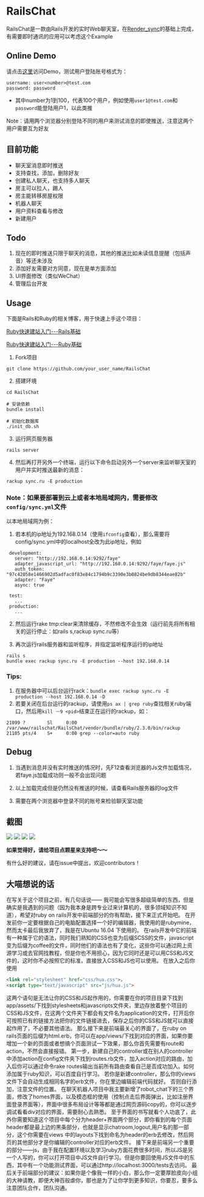 # RailsChat 

RailsChat是一款由Rails开发的实时Web聊天室，在[Render_sync](https://github.com/chrismccord/render_sync)的基础上完成，有需要即时通讯的应用可以考虑这个Example

## Online Demo

请点击[这里](http://140.143.79.172:3000/)访问Demo，测试用户登陆账号格式为：

```
username: user<number>@test.com
password: password
```

* 其中number为1到100，代表100个用户，例如使用`user1@test.com`和`password`能登陆用户1，以此类推

Note：请用两个浏览器分别登陆不同的用户来测试消息的即使推送，注意这两个用户需要互为好友

## 目前功能

* 聊天室消息即时推送
* 支持查找，添加，删除好友
* 创建私人聊天，也支持多人聊天
* 房主可以拉人，踢人
* 房主能转移房屋权限
* 机器人聊天
* 用户资料查看与修改
* 新建用户

## Todo

1. 现在的即时推送只限于聊天的消息，其他的推送比如未读信息提醒（包括声音）等还未涉及
2. 添加好友需要对方同意，现在是单方面添加
3. UI界面修改（类似WeChat）
4. 管理后台开发

## Usage 

下面是Rails和Ruby的相关博客，用于快速上手这个项目：

[Ruby快速建站入门---Rails基础](http://blog.leanote.com/post/454858191@qq.com/Ruby%E5%BF%AB%E9%80%9F%E5%BB%BA%E7%AB%99%E5%85%A5%E9%97%A8-Rails%E5%9F%BA%E7%A1%80)

[Ruby快速建站入门---Ruby基础](http://blog.leanote.com/post/454858191@qq.com/Ruby%E5%BF%AB%E9%80%9F%E5%85%A5%E9%97%A8)

1. Fork项目

```shell
git clone https://github.com/your_user_name/RailsChat
```

2. 搭建环境

```shell
cd RailsChat

# 安装依赖
bundle install

# 初始化数据库
./init_db.sh
```

3. 运行网页服务器

```shell
rails server
```

4. 然后再打开另外一个终端，运行以下命令启动另外一个server来监听聊天室的用户并实时推送最新的消息：

```shell
rackup sync.ru -E production
```

### Note：如果要部署到云上或者本地局域网内，需要修改`config/sync.yml`文件

以本地局域网为例：

1. 若本机的ip地址为192.168.0.14（使用`ifconfig`查看），那么需要将config/sync.yml中的localhost全改为此ip地址，例如

 ```
  development:
    server: "http://192.168.0.14:9292/faye"
    adapter_javascript_url: "http://192.168.0.14:9292/faye/faye.js"
    auth_token:  "97c42058e1466902d5adfac0f83e84c1794b9c3390e3b0824be9db8344eae82b"
    adapter: "Faye"
    async: true
    
  test:
    ...
  production:
    ...
 ```

2. 然后运行rake tmp:clear来清除缓存，不然修改不会生效（运行前先将所有相关的运行停止：如rails s,rackup sync.ru等）

3. 再次运行rails服务器和监听程序，并指定监听程序运行的ip地址

  ```
  rails s
  bundle exec rackup sync.ru -E production --host 192.168.0.14 
  ```

### Tips:

1. 在服务器中可以后台运行rack：`bundle exec rackup sync.ru -E production --host 192.168.0.14 -D`
2. 若要关闭在后台运行的rackup，请使用`ps ax | grep ruby`查找相关ruby端口，然后用`kill －9 <pid>`结束正在运行的rackup，如：

```
21099 ?        Sl     0:00 /var/www/railschat/RailsChat/vendor/bundle/ruby/2.3.0/bin/rackup                                    
21105 pts/4    S+     0:00 grep --color=auto ruby
```




## Debug

1. 当遇到消息并没有实时推送的情况时，先F12查看浏览器的Js文件加载情况，若faye.js加载成功则一般不会出现问题

2. 以上加载完成但是仍然没有推送的时候，请查看Rails服务器的log文件

3. 需要在两个浏览器中登录不同的账号来检验聊天室功能


## 截图

<img src="/lib/Snip20170301_2.png">

<img src="/lib/Snip20170301_3.png">

<img src="/lib/Snip20170301_4.png">

<img src="/lib/Snip20170301_5.png">



**如果觉得好，请给项目点颗星来支持吧～～** 

有什么好的建议，请在issue中提出，欢迎contributors！


## 大喵想说的话

在写关于这个项目之前，有几句话说——
我可能会写很多超级简单的东西，但是确实是我遇到的问题（因为我本身是跨专业过来计算机的，很多领域知识不知道），希望对ruby on rails开发中前端部分的你有帮助，接下来正式开始吧。
在开发前你一定要根据自己的电脑配置选择一个好的编辑器，我使用的是rubymine，然而太卡最后我放弃了，我是在Ubuntu 16.04 下使用的。
在rails开发中它的前端有一种属于它的语法，同时我们熟知的CSS也变为后缀SCSS的文件，javascript变为后缀为coffee的文件，同时他们的语法也有了变化，这些你可以通过网上资源学习或去官网找教程，但是你也不用担心，因为它同时还是可以用CSS和JS文件的，这时你不必按照它的标准，直接放入CSS和JS也可以使用。
在放入之后你使用

```html
<link rel="stylesheet" href="css/hua.css">，
<script type="text/javascript" src="js/hua.js">
```

这两个语句是无法让你的CSS和JS起作用的，你需要在你的项目目录下找到app/assets/下找到stylesheets和javascripts文件夹，里边存放着整个项目的CSS和JS文件，在这两个文件夹下都会有文件名为application的文件，打开后你可按照已有的链接方法把你的文件链接进去，保存之后你的CSS和JS就可以直接起作用了，不必要其他语法。
那么接下来是前端最关心的界面了，在ruby on rails页面的后缀为html.erb，你可以在app/views/下找到对应的界面，如果你要增加一个新的页面或者想搞个页面测试一下效果，那么你首先需要有route和action，不然会直接报错。
第一步，新建自己的controller或在别人的controller中添加action在config文件夹下找到routes.rb文件，加入action对应的路由，加入后你可以通过命令rake routes输出当前所有路由查看自己是否成功加入。如何添加属于ruby知识，可以百度自行学习。
若你是新建controller，那么你的views文件下会自动生成相同名字的erb文件，你在里边编辑前端代码就好。
否则自行添加，注意文件的位置。
在聊天机器人项目中我主要新增了robot_chat下的三个界面，修改了homes界面，以及模态框的使用（控制点击后界面弹出，比如注册界面登录界面等），界面中很多布局设计等等都是通过网页源码copy的，你可以逐步调试看看div对应的界面，需要耐心去熟悉。
至于界面的书写就看个人功底了，此外你需要知道这个项目中每个分为header+界面两个部分，即你看到的每个页面header都是最上边的黑条部分，也就是显示chatroom,logout,用户名的那一部分，这个你需要在views 中的layouts下找到命名为header的erb去修改，然后网页的其他部分才是你编辑的controller对应的erb文件。
接下来是前端另一个重要的部分——js，由于我在配置环境以及学习ruby方面花费很多时间，所以JS是另一个人写的，你可以打开项目中JS文件自行学习。但是你要回使用JS文件中的东西，其中有一个功能测试界面，可以通过http://localhost:3000/tests去访问。
最后关于前端部分的建议：如果你是个像我一样的小白，那么你一定要厚脸皮向小组的大神请教，即便大神百般虐你，那也是为了让你学到更多知识，你要忍，要多么注意团队合作，团队沟通。
